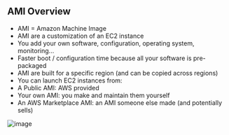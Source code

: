 AMI Overview
--
- AMI = Amazon Machine Image
- AMI are a customization of an EC2 instance
- You add your own software, configuration, operating system, monitoring...
- Faster boot / configuration time because all your software is pre-packaged
- AMI are built for a specific region (and can be copied across regions)
- You can launch EC2 instances from:
- A Public AMI: AWS provided
- Your own AMI: you make and maintain them yourself
- An AWS Marketplace AMI: an AMI someone else made (and potentially sells)

![image](https://github.com/pavankumar0077/aws-sol-architect/assets/40380941/4fe1f658-b9e2-4e2d-8128-4763040eed8f)

